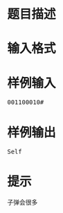 

# 题目描述



# 输入格式



# 样例输入


<pre>001100010#</pre>

# 样例输出


<pre>Self</pre>

# 提示


<p>
子弹会很多
</p>
